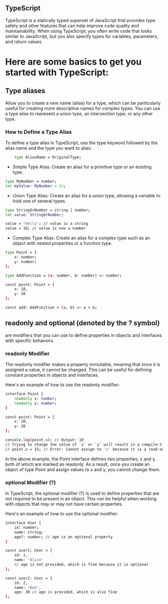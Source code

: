 ## TypeScript
TypeScript is a statically typed superset of JavaScript that provides type safety and other features that can help improve code quality and maintainability. When using TypeScript, you often write code that looks similar to JavaScript, but you also specify types for variables, parameters, and return values.

# Here are some basics to get you started with TypeScript:

## Type aliases 
Allow you to create a new name (alias) for a type, which can be particularly useful for creating more descriptive names for complex types. You can use a type alias to represent a union type, an intersection type, or any other type.

### How to Define a Type Alias
To define a type alias in TypeScript, use the type keyword followed by the alias name and the type you want to alias:
```bash
    type AliasName = OriginalType;
```

- Simple Type Alias:
Create an alias for a primitive type or an existing type.
```bash
type MyNumber = number;
let myValue: MyNumber = 42;
```
- Union Type Alias:
 Create an alias for a union type, allowing a variable to hold one of several types.
```bash
type StringOrNumber = string | number;
let value: StringOrNumber;

value = "Hello"; // value is a string
value = 10; // value is now a number
```
- Complex Type Alias:
  Create an alias for a complex type such as an object with nested properties or a function type.
```bash
type Point = {
    x: number;
    y: number;
};

type AddFunction = (a: number, b: number) => number;

const point: Point = {
    x: 10,
    y: 20
};

const add: AddFunction = (a, b) => a + b;
```

## readonly and optional (denoted by the ? symbol)
are modifiers that you can use to define properties in objects and interfaces with specific behaviors.

### readonly Modifier
The readonly modifier makes a property immutable, meaning that once it is assigned a value, it cannot be changed. This can be useful for defining constant properties in objects and interfaces.

Here's an example of how to use the readonly modifier:

```bash
interface Point {
    readonly x: number;
    readonly y: number;
}

const point: Point = {
    x: 10,
    y: 20
};

console.log(point.x); // Output: 10
// Trying to change the value of `x` or `y` will result in a compile-time error
// point.x = 15; // Error: Cannot assign to 'x' because it is a read-only property
```
In the above example, the Point interface defines two properties, x and y, both of which are marked as readonly. As a result, once you create an object of type Point and assign values to x and y, you cannot change them.

### optional Modifier (?)
In TypeScript, the optional modifier (?) is used to define properties that are not required to be present in an object. This can be helpful when working with objects that may or may not have certain properties.

Here's an example of how to use the optional modifier:

```bash
interface User {
    id: number;
    name: string;
    age?: number; // age is an optional property
}

const user1: User = {
    id: 1,
    name: "Alice"
    // age is not provided, which is fine because it is optional
};

const user2: User = {
    id: 2,
    name: "Bob",
    age: 30 // age is provided, which is also fine
};
```
